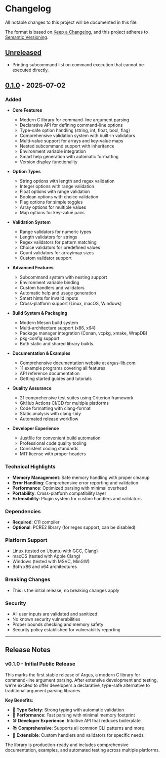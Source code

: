 # Changelog

All notable changes to this project will be documented in this file.

The format is based on [Keep a Changelog](https://keepachangelog.com/en/1.0.0/),
and this project adheres to [Semantic Versioning](https://semver.org/spec/v2.0.0.html).

## [Unreleased]

- Printing subcommand list on command execution that cannot be executed directly.

## [0.1.0] - 2025-07-02

### Added
- **Core Features**
  - Modern C library for command-line argument parsing
  - Declarative API for defining command-line options
  - Type-safe option handling (string, int, float, bool, flag)
  - Comprehensive validation system with built-in validators
  - Multi-value support for arrays and key-value maps
  - Nested subcommand support with inheritance
  - Environment variable integration
  - Smart help generation with automatic formatting
  - Version display functionality

- **Option Types**
  - String options with length and regex validation
  - Integer options with range validation
  - Float options with range validation  
  - Boolean options with choice validation
  - Flag options for simple toggles
  - Array options for multiple values
  - Map options for key-value pairs

- **Validation System**
  - Range validators for numeric types
  - Length validators for strings
  - Regex validators for pattern matching
  - Choice validators for predefined values
  - Count validators for array/map sizes
  - Custom validator support

- **Advanced Features**
  - Subcommand system with nesting support
  - Environment variable binding
  - Custom handlers and validators
  - Automatic help and usage generation
  - Smart hints for invalid inputs
  - Cross-platform support (Linux, macOS, Windows)

- **Build System & Packaging**
  - Modern Meson build system
  - Multi-architecture support (x86, x64)
  - Package manager integration (Conan, vcpkg, xmake, WrapDB)
  - pkg-config support
  - Both static and shared library builds

- **Documentation & Examples**
  - Comprehensive documentation website at argus-lib.com
  - 11 example programs covering all features
  - API reference documentation
  - Getting started guides and tutorials

- **Quality Assurance**
  - 21 comprehensive test suites using Criterion framework
  - GitHub Actions CI/CD for multiple platforms
  - Code formatting with clang-format
  - Static analysis with clang-tidy
  - Automated release workflow

- **Developer Experience**
  - Justfile for convenient build automation
  - Professional code quality tooling
  - Consistent coding standards
  - MIT license with proper headers

### Technical Highlights
- **Memory Management**: Safe memory handling with proper cleanup
- **Error Handling**: Comprehensive error reporting and validation
- **Performance**: Optimized parsing with minimal overhead
- **Portability**: Cross-platform compatibility layer
- **Extensibility**: Plugin system for custom handlers and validators

### Dependencies
- **Required**: C11 compiler
- **Optional**: PCRE2 library (for regex support, can be disabled)

### Platform Support
- Linux (tested on Ubuntu with GCC, Clang)
- macOS (tested with Apple Clang)
- Windows (tested with MSVC, MinGW)
- Both x86 and x64 architectures

### Breaking Changes
- This is the initial release, no breaking changes apply

### Security
- All user inputs are validated and sanitized
- No known security vulnerabilities
- Proper bounds checking and memory safety
- Security policy established for vulnerability reporting

---

## Release Notes

### v0.1.0 - Initial Public Release

This marks the first stable release of Argus, a modern C library for command-line argument parsing. After extensive development and testing, we're excited to offer developers a declarative, type-safe alternative to traditional argument parsing libraries.

**Key Benefits:**
- 🎯 **Type Safety**: Strong typing with automatic validation
- 🚀 **Performance**: Fast parsing with minimal memory footprint  
- 🛠️ **Developer Experience**: Intuitive API that reduces boilerplate
- 📚 **Comprehensive**: Supports all common CLI patterns and more
- 🔧 **Extensible**: Custom handlers and validators for specific needs

The library is production-ready and includes comprehensive documentation, examples, and automated testing across multiple platforms.

[0.1.0]: https://github.com/lucocozz/argus/releases/tag/v0.1.0
[Unreleased]: https://github.com/lucocozz/argus/compare/v0.1.0...HEAD